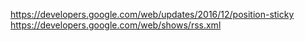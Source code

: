 https://developers.google.com/web/updates/2016/12/position-sticky
https://developers.google.com/web/shows/rss.xml

